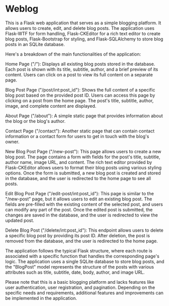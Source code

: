 # Weblog
This is a Flask web application that serves as a simple blogging platform. It allows users to create, edit, and delete blog posts. The application uses Flask-WTF for form handling, Flask-CKEditor for a rich text editor to create blog posts, Flask-Bootstrap for styling, and Flask-SQLAlchemy to store blog posts in an SQLite database.

Here's a breakdown of the main functionalities of the application:

Home Page ("/"): Displays all existing blog posts stored in the database. Each post is shown with its title, subtitle, author, and a brief preview of its content. Users can click on a post to view its full content on a separate page.

Blog Post Page ("/post/int:post_id"): Shows the full content of a specific blog post based on the provided post ID. Users can access this page by clicking on a post from the home page. The post's title, subtitle, author, image, and complete content are displayed.

About Page ("/about"): A simple static page that provides information about the blog or the blog's author.

Contact Page ("/contact"): Another static page that can contain contact information or a contact form for users to get in touch with the blog's owner.

New Blog Post Page ("/new-post"): This page allows users to create a new blog post. The page contains a form with fields for the post's title, subtitle, author name, image URL, and content. The rich text editor provided by Flask-CKEditor allows users to format their blog posts using various styling options. Once the form is submitted, a new blog post is created and stored in the database, and the user is redirected to the home page to see all posts.

Edit Blog Post Page ("/edit-post/int:post_id"): This page is similar to the "/new-post" page, but it allows users to edit an existing blog post. The fields are pre-filled with the existing content of the selected post, and users can modify any part of the post. Once the edited post is submitted, the changes are saved in the database, and the user is redirected to view the updated post.

Delete Blog Post ("/delete/int:post_id"): This endpoint allows users to delete a specific blog post by providing its post ID. After deletion, the post is removed from the database, and the user is redirected to the home page.

The application follows the typical Flask structure, where each route is associated with a specific function that handles the corresponding page's logic. The application uses a single SQLite database to store blog posts, and the "BlogPost" model represents the structure of the posts with various attributes such as title, subtitle, date, body, author, and image URL.

Please note that this is a basic blogging platform and lacks features like user authentication, user registration, and pagination. Depending on the specific needs and requirements, additional features and improvements can be implemented in the application.

